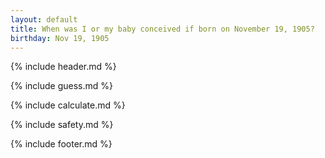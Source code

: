 ```yaml
---
layout: default
title: When was I or my baby conceived if born on November 19, 1905?
birthday: Nov 19, 1905
---
```


{% include header.md %}

{% include guess.md %}

{% include calculate.md %}

{% include safety.md %}

{% include footer.md %}



